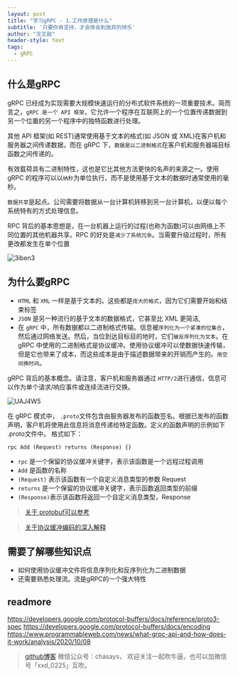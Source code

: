 ```yaml
---
layout: post
title: "学习gRPC - 1.工作原理是什么"
subtitle: '只要你肯坚持，才会体会到放弃的快乐'
author: "叉叉敌"
header-style: text
tags:
  - gRPC
---
```


## 什么是gRPC

gRPC 已经成为实现需要大规模快速运行的分布式软件系统的一项重要技术。简而言之，`gRPC 是一个 API 框架`，它允许一个程序在互联网上的一个位置传递数据到另一个位置的另一个程序中的独特函数进行处理。

其他 API 框架(如 REST)通常使用基于文本的格式(如 JSON 或 XML)在客户机和服务器之间传递数据，而在 gRPC 下，`数据是以二进制格式`在客户机和服务器端目标函数之间传递的。

有效载荷具有二进制特性，这也是它比其他方法更快的名声的来源之一。使用 gRPC 的程序可以以`纳秒`为单位执行，而不是使用基于文本的数据时通常使用的毫秒。


`数据共享`是起点。公司需要将数据从一台计算机转移到另一台计算机，以便以每个系统特有的方式处理信息。

RPC 背后的基本思想是，在一台机器上运行的过程(也称为函数)可以由网络上不同位置的其他机器共享。RPC 的好处是`减少了系统冗余`。当需要升级过程时，所有更改都发生在单个位置

![3iben3](https://gitee.com/chasays/mdPic/raw/master/uPic/3iben3.jpg)

## 为什么要gRPC

- `HTML` 和 `XML` 一样是基于文本的。这些都是`庞大的格式`，因为它们需要开始和结束标签
- `JSON` 是另一种流行的基于文本的数据格式，它甚至比 XML 更简洁,
- 在 `gRPC` 中，所有数据都以二进制格式传输。信息被`序列化为一个紧凑的位集合`，然后通过网络发送。然后，当位到达目标目的地时，它们`被反序列化为文本`。在 gRPC 中使用的二进制格式是协议缓冲。使用协议缓冲可以使数据快速传输，但是它也带来了成本，而这些成本是由于描述数据带来的开销而产生的。`用空间换时间`。

 gRPC 背后的基本概念。请注意，客户机和服务器通过 `HTTP/2`进行通信，信息可以作为单个请求/响应事件或连续流进行交换。

![UAJ4W5](https://gitee.com/chasays/mdPic/raw/master/uPic/UAJ4W5.jpg)

在 gRPC 模式中， `.proto`文件包含由服务器发布的函数签名。根据已发布的函数声明，客户机将使用此信息将消息传递给特定函数。定义的函数声明的示例如下 .proto文件中。
格式如下：

```
rpc Add (Request) returns (Response) {}

```

-  `rpc` 是一个保留的协议缓冲关键字，表示该函数是一个远程过程调用 
- `Add` 是函数的名称
- `(Request)` 表示该函数有一个自定义消息类型的参数 Request
-  `returns` 是一个保留的协议缓冲关键字，表示函数返回类型的前缀
- `(Response)`表示该函数将返回一个自定义消息类型，Response

> [关于 protobuf可以参考 ](https://developers.google.com/protocol-buffers/docs/reference/proto3-spec)

> [关于协议缓冲编码的深入解释](https://developers.google.com/protocol-buffers/docs/encoding)

## 需要了解哪些知识点

- 如何使用协议缓冲文件将信息序列化和反序列化为二进制数据
- 还需要熟悉处理流。流是gRPC的一个强大特性



## readmore
https://developers.google.com/protocol-buffers/docs/reference/proto3-spec
https://developers.google.com/protocol-buffers/docs/encoding
https://www.programmableweb.com/news/what-grpc-api-and-how-does-it-work/analysis/2020/10/08


>[github博客](https://chasays.github.io/)
>微信公众号：chasays， 欢迎关注一起吹牛逼，也可以加微信号「xxd_0225」互吹。

